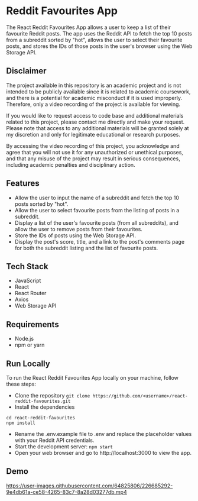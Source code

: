 
# Reddit Favourites App

The React Reddit Favourites App allows a user to keep a list of their favourite Reddit posts. The app uses the Reddit API to fetch the top 10 posts from a subreddit sorted by "hot", allows the user to select their favourite posts, and stores the IDs of those posts in the user's browser using the Web Storage API.

##  Disclaimer
The project available in this repository is an academic project and is not intended to be publicly available since it is related to academic coursework, and there is a potential for academic misconduct if it is used improperly. Therefore, only a video recording of the project is available for viewing.

If you would like to request access to code base and additional materials related to this project, please contact me directly and make your request. Please note that access to any additional materials will be granted solely at my discretion and only for legitimate educational or research purposes.

By accessing the video recording of this project, you acknowledge and agree that you will not use it for any unauthorized or unethical purposes, and that any misuse of the project may result in serious consequences, including academic penalties and disciplinary action.
## Features
- Allow the user to input the name of a subreddit and fetch the top 10 posts sorted by "hot".
- Allow the user to select favourite posts from the listing of posts in a subreddit.
- Display a list of the user's favourite posts (from all subreddits), and allow the user to remove posts from their favourites.
- Store the IDs of posts using the Web Storage API.
- Display the post's score, title, and a link to the post's comments page for both the subreddit listing and the list of favourite posts.

## Tech Stack
- JavaScript
- React
- React Router
- Axios
- Web Storage API

## Requirements
- Node.js
- npm or yarn

## Run Locally
To run the React Reddit Favourites App locally on your machine, follow these steps:

- Clone the repository
``` git clone https://github.com/<username>/react-reddit-favourites.git ```
- Install the dependencies
```
cd react-reddit-favourites
npm install
```
- Rename the .env.example file to .env and replace the placeholder values with your Reddit API credentials.
- Start the development server:
``` npm start ```
- Open your web browser and go to http://localhost:3000 to view the app.

## Demo


https://user-images.githubusercontent.com/64825806/226685292-9e4db61a-ce58-4265-83c7-8a28d03277db.mp4


